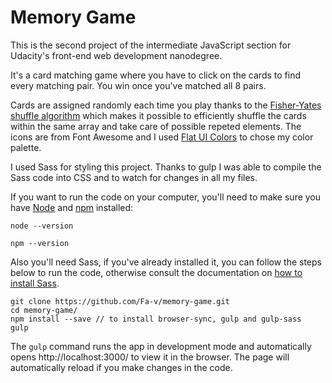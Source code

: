 # Memory Game

This is the second project of the intermediate JavaScript section for Udacity's front-end web development nanodegree.

It's a card matching game where you have to click on the cards to find every matching pair. You win once you've matched all 8 pairs.

Cards are assigned randomly each time you play thanks to the [Fisher-Yates shuffle algorithm](https://bost.ocks.org/mike/shuffle/) which makes it possible to efficiently shuffle the cards within the same array and take care of possible repeted elements. The icons are from Font Awesome and I used [Flat UI Colors](http://flatuicolors.com/) to chose my color palette.

I used Sass for styling this project. Thanks to gulp I was able to compile the Sass code into CSS and to watch for changes in all my files.

If you want to run the code on your computer, you'll need to make sure you have [Node](https://nodejs.org/en/) and [npm](https://www.npmjs.com/get-npm?utm_source=house&utm_medium=homepage&utm_campaign=free%20orgs&utm_term=Install%20npm) installed:

`node --version`

`npm --version`

Also you'll need Sass, if you've already installed it, you can follow the steps below to run the code, otherwise consult the documentation on [how to install Sass](http://sass-lang.com/install).

```
git clone https://github.com/Fa-v/memory-game.git
cd memory-game/
npm install --save // to install browser-sync, gulp and gulp-sass
gulp
```

The `gulp` command runs the app in development mode and automatically opens http://localhost:3000/ to view it in the browser. The page will automatically reload if you make changes in the code.
